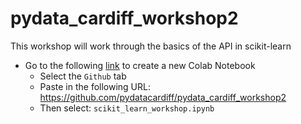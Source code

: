 # pydata_cardiff_workshop2

This workshop will work through the basics of the API in scikit-learn

* Go to the following [link](https://colab.research.google.com/?utm_source=scs-index) to create a new Colab Notebook
    * Select the `Github` tab
    * Paste in the following URL: https://github.com/pydatacardiff/pydata_cardiff_workshop2
    * Then select: `scikit_learn_workshop.ipynb`
